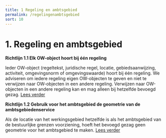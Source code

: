 ```yaml
---
title: 1 Regeling en ambtsgebied
permalink: /regelingenambtsgebied
sort: 10
---
```


# 1. Regeling en ambtsgebied

**Richtlijn 1.1 Elk OW-object hoort bij één regeling**

Ieder OW-object (regeltekst, juridische regel, locatie, gebiedsaanwijzing, activiteit, omgevingsnorm of omgevingswaarde) hoort bij één regeling. We adviseren om iedere regeling eigen OW-objecten te geven en niet te verwijzen naar OW-objecten in een andere regeling. Verwijzen naar OW-objecten in een andere regeling kan en mag alleen bij hetzelfde bevoegd gezag. [Lees verder](Richtlijn_1.1.md)


**Richtlijn 1.2 Gebruik voor het ambtsgebied de geometrie van de ambtsgebiedenservice**

Als de locatie van het werkingsgebied hetzelfde is als het ambtsgebied van de bestuurlijke grenzen voorziening, hoeft het bevoegd gezag geen geometrie voor het ambtsgebied te maken. [Lees verder](Richtlijn_1.2.md)

